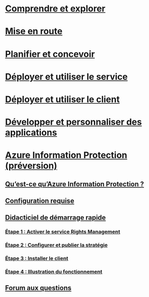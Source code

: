 # [Comprendre et explorer](/rights-management/understand-explore/azure-rights-management)
# [Mise en route](/rights-management/get-started/requirements-azure-rms)
# [Planifier et concevoir](/rights-management/plan-design/deployment-roadmap)
# [Déployer et utiliser le service](/rights-management/deploy-use/activate-service)
# [Déployer et utiliser le client](/rights-management/rms-client/use-client)
# [Développer et personnaliser des applications](/rights-management/develop/developers-guide)
# [Azure Information Protection (préversion)](what-is-information-protection.md)
## [Qu’est-ce qu’Azure Information Protection ?](what-is-information-protection.md)
## [Configuration requise](requirements-azure-infoprotect.md)
## [Didacticiel de démarrage rapide](infoprotect-quick-start-tutorial.md)
### [Étape 1 : Activer le service Rights Management](infoprotect-tutorial-step1.md)
### [Étape 2 : Configurer et publier la stratégie](infoprotect-tutorial-step2.md)
### [Étape 3 : Installer le client](infoprotect-tutorial-step3.md)
### [Étape 4 : Illustration du fonctionnement](infoprotect-tutorial-step4.md)
## [Forum aux questions](faq.md)


<!--HONumber=Jul16_HO3-->


